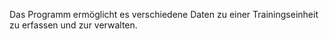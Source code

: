 Das Programm ermöglicht es verschiedene Daten zu einer Trainingseinheit zu erfassen und zur verwalten.

